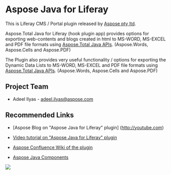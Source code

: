 # Aspose Java for Liferay

This is Liferay CMS / Portal plugin released by [Aspose pty ltd](http://www.aspose.com).

Aspose.Total Java for Liferay (hook plugin app) provides options for exporting web-contents and blogs created in html to MS-WORD, MS-EXCEL and PDF file formats using [Aspose.Total Java APIs](http://www.aspose.com/java/total-component.aspx). (Aspose.Words, Aspose.Cells and Aspose.PDF) 

The Plugin also provides very useful functionality / options for exporting the Dynamic Data Lists to MS-WORD, MS-EXCEL and PDF file formats using [Aspose.Total Java APIs](http://www.aspose.com/java/total-component.aspx). (Aspose.Words, Aspose.Cells and Aspose.PDF) 

## Project Team

* Adeel Ilyas - adeel.ilyas@aspose.com


## Recommended Links

*   [Aspose Blog on "Aspose Java for Liferay" plugin] (http://youtube.com)

*   [Video tutorial on "Aspose Java for Liferay" plugin](http://youtube.com)

*   [Aspose Confluence Wiki of the plugin](http://support.aspose.dynabic.com/wiki/display/marketplace/6.+Aspose+Java+for+Liferay)

*   [Aspose Java Components](http://www.aspose.com/java/total-component.aspx)

![](http://i.imgur.com/IB3pzFP.jpg)
